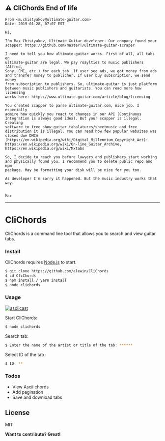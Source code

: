 ## ⚠️ CliChords End of life

```
From <m.chistyakov@ultimate-guitar.com>
Date: 2019-01-28, 07:07 EST

Hi,

I'm Max Chistyakov, Ultimate Guitar developer. Our company found your 
scapper: https://github.com/masterT/ultimate-guitar-scraper

I need to tell you how ultimate-guitar works. First of all, all tabs on 
ultimate-guitar are legal. We pay roaylties to music publishers (Alfred, 
Sony, EMI, etc.) for each tab. If user see ads, we got money from ads 
and transfer money to publicher. If user buy subscription, we send money 
from subscription to publishers. So, ultimate-guitar is just platform 
between music publishers and guitarists. You can read more how licensing 
works here: https://www.ultimate-guitar.com/article/blog/licensing

You created scapper to parse ultimate-guitar.com, nice job. I especially 
admire how quickly you react to changes in our API (Continuous 
Integration is always good idea). But your scapper is illegal. Creating 
software to free show guitar tabalatures/sheetmusic and free 
distribution it is illegal. You can read how few popular websites was 
closed due DMCA 
(https://en.wikipedia.org/wiki/Digital_Millennium_Copyright_Act): 
https://en.wikipedia.org/wiki/On-line_Guitar_Archive, 
https://en.wikipedia.org/wiki/Mxtabs

So, I decide to reach you before lawyers and publishers start working 
and physically found you. I recommend you to delete public repo and npm 
package. May be formatting your disk will be nice for you too.

As developer I'm sorry it happened. But the music industry works that way.


Max
```

---

# CliChords

CliChords is a command line tool that allows you to search and view guitar tabs.

### Install

CliChords requires [Node.js](https://nodejs.org/) to start.

```sh
$ git clone https://github.com/alewin/CliChords
$ cd CliChords
$ npm install / yarn install
$ node clichords
```



### Usage

[![asciicast](https://asciinema.org/a/Gg7Qv6mUAXQlA4GLxZjZWDA4F.png)](https://asciinema.org/a/Gg7Qv6mUAXQlA4GLxZjZWDA4F)


Start CliChords:
```sh
$ node clichords
```
Search tab:
```sh
$ Enter the name of the artist or title of the tab: ******
```
Select ID of the tab :
```sh
$ ID: **
```

### Todos

 - View Ascii chords
 - Add pagination
 - Save and download tabs

License
----

MIT


**Want to contribute? Great!**
